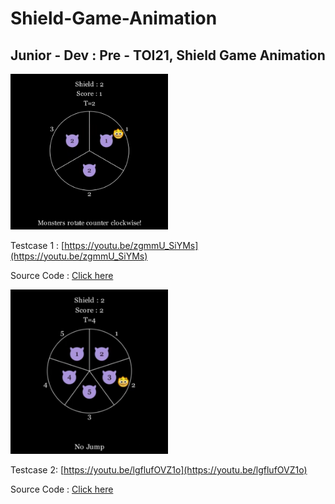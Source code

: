# Shield-Game-Animation
## Junior - Dev : Pre - TOI21, Shield Game Animation

<img src="./assets/preview1.PNG" alt="Alt Text" style="width:50%; height:auto;">

Testcase 1 : [https://youtu.be/zgmmU_SiYMs](https://youtu.be/zgmmU_SiYMs)

Source Code : [Click here](./Case1/main1.py) 

<img src="./assets/preview2.PNG" alt="Alt Text" style="width:50%; height:auto;">

Testcase 2: [https://youtu.be/lgflufOVZ1o](https://youtu.be/lgflufOVZ1o)

Source Code : [Click here](./Case2/main2.py) 
